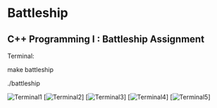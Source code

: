 # Battleship
## C++ Programming I : Battleship Assignment

Terminal: 

make battleship

./battleship

![Terminal1](https://github.com/andraiorgules/Battleship/blob/main/assets/Terminal1.png)
[![Terminal2](https://github.com/andraiorgules/Battleship/blob/main/assets/Terminal2.png)]
[![Terminal3](https://github.com/andraiorgules/Battleship/blob/main/assets/Terminal3.png)]
[![Terminal4](https://github.com/andraiorgules/Battleship/blob/main/assets/Terminal4.png)]
[![Terminal5](https://github.com/andraiorgules/Battleship/blob/main/assets/Terminal5.png)]

